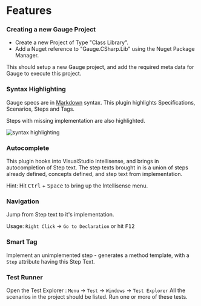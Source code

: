 # Features

### Creating a new Gauge Project

- Create a new Project of Type "Class Library".
- Add a Nuget reference to "Gauge.CSharp.Lib" using the Nuget Package Manager.

This should setup a new Gauge project, and add the required meta data for Gauge to execute this project.


### Syntax Highlighting

Gauge specs are in [Markdown](http://daringfireball.net/projects/markdown/syntax) syntax. This plugin highlights Specifications, Scenarios, Steps and Tags.

Steps with missing implementation are also highlighted.

![syntax highlighting](visual_studio_screenshots/syntax_highlighting.PNG "syntax highlighting")

### Autocomplete

This plugin hooks into VisualStudio Intellisense, and brings in autocompletion of Step text. The step texts brought in is a union of steps already defined, concepts defined, and step text from implementation.

Hint: Hit <kbd>Ctrl</kbd> + <kbd>Space</kbd> to bring up the Intellisense menu.

### Navigation

Jump from Step text to it's implementation.

Usage: `Right Click` -> `Go to Declaration` or hit <kbd>F12</kbd>

### Smart Tag

Implement an unimplemented step - generates a method template, with a `Step` attribute having this Step Text.

### Test Runner

Open the Test Explorer : `Menu` -> `Test` -> `Windows` -> `Test Explorer`
All the scenarios in the project should be listed. Run one or more of these tests.
